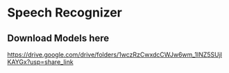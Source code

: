 # Speech Recognizer

## Download Models here
https://drive.google.com/drive/folders/1wczRzCwxdcCWJw6wm_1INZ5SUjlKAYGx?usp=share_link
